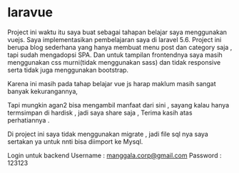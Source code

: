 # laravue
Project ini waktu itu saya buat sebagai tahapan belajar saya menggunakan  vuejs. 
Saya implementasikan pembelajaran saya  di laravel 5.6.
Project ini berupa blog sederhana yang hanya membuat menu post dan category saja , tapi sudah mengadopsi SPA.
Dan untuk tampilan frontendnya saya masih menggunakan css murni(tidak menggunakan sass) dan tidak responsive serta tidak juga menggunakan bootstrap.

Karena ini masih pada tahap belajar vue js  harap maklum masih sangat banyak kekurangannya, 

Tapi mungkin agan2 bisa mengambil manfaat dari sini , sayang kalau hanya termsimpan di hardisk , jadi saya share saja , 
Terima kasih atas perhatiannya .

Di project ini   saya tidak menggunakan migrate , jadi file sql nya saya sertakan ya untuk nnti bisa diimport ke Mysql.

Login untuk backend
Username : manggala.corp@gmail.com
Password : 123123

